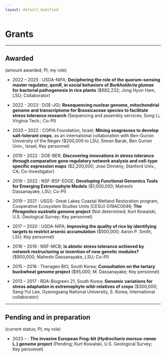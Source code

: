 ```yaml
---
layout: default_modified
---
```


# Grants
___
## Awarded 
(amount awarded; PI; my role)

-	2022 – 2025	: USDA-NIFA; **Deciphering the role of the quorum-sensing master regulator, _qsmR_, in social behaviors of _Burkholderia glumae_ for bacterial pathogenesis in rice plants** ($682,232; Jong Hyun Ham, LSU; Collaborator)

-	2022 - 2023 : DOE-JGI; **Resequencing nuclear genome, mitochondrial genome and transcriptome for Brassicaceae species to facilitate stress tolerance research** (Sequencing and assembly services; Song Li, Virginia Tech.; Co-PI)

-	2020 – 2022	: COPIA Foundation, Israel; **Mining seagrasses to develop salt-tolerant crops**, as an  international collaboration with Ben-Gurion University of the Negev ($200,000 to LSU; Simon Barak, Ben Gurion Univ., Israel; Key personnel)

-	2019 – 2022	: DOE-BER; **Discovering innovations in stress tolerance through comparative gene regulatory network analysis and cell-type specific expression maps** ($2,200,000; Jose Dinneny, Stanford Univ., CA; Co-Investigator)

-	2019 – 2022	: NSF-BSF-EDGE; **Developing Functional Genomics Tools for Emerging Extremophyte Models** ($1,000,000; Maheshi Dassanayake, LSU; Co-PI)

-	2019 – 2021	: USGS- Great Lakes Coastal Wetland Restoration program, Cooperative Ecosystem Studies Units (CESU) G19AC0046; **The _Phragmites australis_ genome project** (Not determined; Kurt Kowalski, U.S. Geological Survey; Key personnel)

-	2017 – 2020	: USDA-NIFA; **Improving the quality of rice by identifying targets to restrict arsenic accumulation** ($500,000; Aaron P. Smith, LSU; Key personnel)

-	2016 – 2019	: NSF-MCB; **Is abiotic stress tolerance achieved by network restructuring or invention of new genetic modules?** ($900,000; Maheshi Dassanayake, LSU; Co-PI)

-	2015 – 2018	: Theragen BIO, South Korea; **Consultation on the tartary buckwheat genome project** ($95,000; M. Dassanayake; Key personnel)

-	2013 – 2017	: RDA-Biogreen 21, South Korea; **Genomic variations for stress adaptation in extremophyte wild-relatives of crops** ($300,000; Sang-Yul Lee, Gyeongsang National University, S. Korea; International collaborator)

___
## Pending and in preparation
(current status; PI; my role)

-	2023 – 	:  **The invasive European Frog-bit (_Hydrocharis morsus-ranae_ L.) genome project** (Pending; Kurt Kowalski, U.S. Geological Survey; Key personnel)
